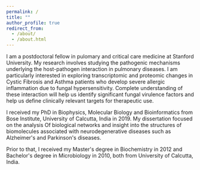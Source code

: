 ```yaml
---
permalink: /
title: ""
author_profile: true
redirect_from: 
  - /about/
  - /about.html
---
```


I am a postdoctoral fellow in pulomary and critical care medicine at Stanford University. My research involves studying the pathogenic mechanisms underlying the host-pathogen interaction in pulmonary diseases. I am particularly interested in exploring transcriptomic and proteomic changes in Cystic Fibrosis and Asthma patients who develop severe allergic inflammation due to fungal hypersensitivity. Complete understanding of these interaction will help us identify significant fungal virulence factors and help us define clinically relevant targets for therapeutic use.

I received my PhD in Biophysics, Molecular Biology and Bioinformatics from Bose Institute, University of Calcutta, India in 2019. My dissertation focused on the analysis Of biological networks and insight into the structures of biomolecules associated with neurodegenerative diseases such as Alzheimer's and Parkinson's diseases.

Prior to that, I received my Master's degree in Biochemistry in 2012 and Bachelor's degree in Microbiology in 2010, both from University of Calcutta, India.
